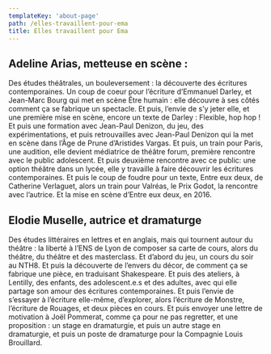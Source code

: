 ```yaml
---
templateKey: 'about-page'
path: /elles-travaillent-pour-ema
title: Elles travaillent pour Ema
---
```

## Adeline Arias, metteuse en scène : 

Des études théâtrales, un bouleversement : la découverte des écritures contemporaines. Un coup de coeur pour l’écriture d’Emmanuel Darley, et Jean-Marc Bourg qui met en scène Être humain : elle découvre à ses côtés comment ça se fabrique un spectacle. Et puis, l’envie de s’y jeter elle, et une première mise en scène, encore un texte de Darley : Flexible, hop hop !  Et puis une formation avec Jean-Paul Denizon, du jeu, des expérimentations, et puis retrouvailles avec Jean-Paul Denizon qui la met en scène dans l’Âge de Prune d’Aristides Vargas. Et puis, un train pour Paris, une audition, elle devient médiatrice de théâtre forum, première rencontre avec le public adolescent. Et puis deuxième rencontre avec ce public: une option théâtre dans un lycée, elle y travaille à faire découvrir les écritures contemporaines. Et puis le coup de foudre pour un texte, Entre eux deux, de Catherine Verlaguet, alors un train pour Valréas, le Prix Godot, la rencontre avec l’autrice. Et la mise en scène d’Entre eux deux, en 2016.

## Elodie Muselle, autrice et dramaturge

Des études littéraires en lettres et en anglais, mais qui tournent autour du théâtre : la liberté à l’ENS de Lyon de composer sa carte de cours, alors du théâtre, du théâtre et des masterclass. Et d’abord du jeu, un cours du soir au NTH8. Et puis la découverte de l’envers du décor, de comment ça se fabrique une pièce, en traduisant Shakespeare. Et puis des ateliers, à Lentilly, des enfants, des adolescent.e.s et des adultes, avec qui elle partage son amour des écritures contemporaines. Et puis l’envie de s’essayer à l’écriture elle-même, d’explorer, alors l’écriture de Monstre, l’écriture de Rouages, et deux pièces en cours. Et puis envoyer une lettre de motivation à Joël Pommerat, comme ça pour ne pas regretter, et une proposition : un stage en dramaturgie, et puis un autre stage en dramaturgie, et puis un poste de dramaturge pour la Compagnie Louis Brouillard.
